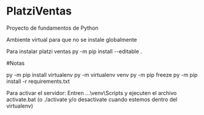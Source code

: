 # PlatziVentas
Proyecto de fundamentos de Python

Ambiente virtual para que no se instale globalmente

Para instalar platzi ventas
py -m pip install --editable  .

#Notas

py -m pip install virtualenv
py -m virtualenv venv
py -m pip freeze
py -m pip install -r requirements.txt

Para activar el servidor:
Entren …\venv\Scripts y ejecuten el archivo activate.bat (o ./activate y/o desactivate cuando estemos dentro del virtualenv)
